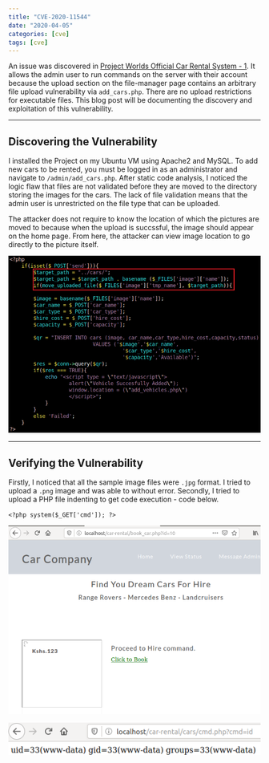 ```yaml
---
title: "CVE-2020-11544"
date: "2020-04-05"
categories: [cve]
tags: [cve]
---
```


An issue was discovered in [Project Worlds Official Car Rental System - 1](https://github.com/projectworldsofficial/Car-Rental-Syatem-PHP-MYSQL). It allows the admin user to run commands on the server with their account because the upload section on the file-manager page contains an arbitrary file upload vulnerability via `add_cars.php`. There are no upload restrictions for executable files. This blog post will be documenting the discovery and exploitation of this vulnerability.

* * *

## Discovering the Vulnerability

I installed the Project on my Ubuntu VM using Apache2 and MySQL. To add new cars to be rented, you must be logged in as an administrator and navigate to `/admin/add_cars.php`. After static code analysis, I noticed the logic flaw that files are not validated before they are moved to the directory storing the images for the cars. The lack of file validation means that the admin user is unrestricted on the file type that can be uploaded.

The attacker does not require to know the location of which the pictures are moved to because when the upload is succssful, the image should appear on the home page. From here, the attacker can view image location to go directly to the picture itself.

![Image](assets/img/cve/2020-11544/image-26.png)

* * *

## Verifying the Vulnerability

Firstly, I noticed that all the sample image files were `.jpg` format. I tried to upload a `.png` image and was able to without error. Secondly, I tried to upload a PHP file indenting to get code execution - code below.

```
<?php system($_GET['cmd']); ?>
```

![Image](assets/img/cve/2020-11544/image-27.png)

![Image](assets/img/cve/2020-11544/image-28.png)
